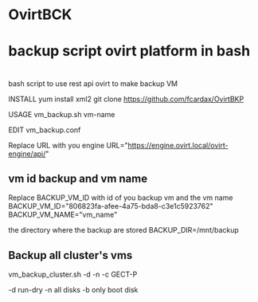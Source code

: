 # OvirtBCK
# backup script ovirt platform in bash
# 
bash script to use rest api ovirt to make backup VM

INSTALL
yum install xml2
git clone https://github.com/fcardax/OvirtBKP

USAGE
vm_backup.sh vm-name

EDIT
vm_backup.conf 

Replace URL with you engine
URL="https://engine.ovirt.local/ovirt-engine/api/"


## vm id backup and vm name
Replace BACKUP_VM_ID with id of you backup vm and the vm name 
BACKUP_VM_ID="806823fa-afee-4a75-bda8-c3e1c5923762"
BACKUP_VM_NAME="vm_name"

the directory where the backup are stored
BACKUP_DIR=/mnt/backup


## Backup all cluster's vms
vm_backup_cluster.sh -d -n -c GECT-P

-d run-dry
-n all disks
-b only boot disk

